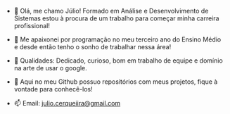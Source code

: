 - 👋 Olá, me chamo Júlio! Formado em Análise e Desenvolvimento de Sistemas estou à procura de um trabalho para começar minha carreira profissional!

- 🧡 Me apaixonei por programação no meu terceiro ano do Ensino Médio e desde então tenho o sonho de trabalhar nessa área!

- 💪 Qualidades: Dedicado, curioso, bom em trabalho de equipe e domínio na arte de usar o google.

- 💼 Aqui no meu Github possuo repositórios com meus projetos, fique à vontade para conhecê-los! 

- 📫 Email: julio.cerqueiira@gmail.com
